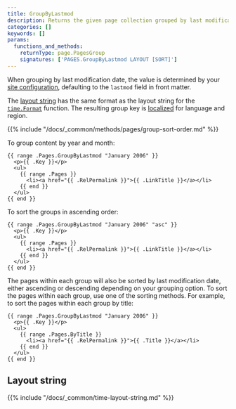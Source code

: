```yaml
---
title: GroupByLastmod
description: Returns the given page collection grouped by last modification date in descending order.
categories: []
keywords: []
params:
  functions_and_methods:
    returnType: page.PagesGroup
    signatures: ['PAGES.GroupByLastmod LAYOUT [SORT]']
---
```


When grouping by last modification date, the value is determined by your [site configuration][], defaulting to the `lastmod` field in front matter.

The [layout string][] has the same format as the layout string for the [`time.Format`][] function. The resulting group key is [localized](g) for language and region.

[`time.Format`]: /docs/reference/functions/time/format/
[layout string]: #layout-string
[site configuration]: /docs/reference/configuration/front-matter/#dates

{{% include "/docs/_common/methods/pages/group-sort-order.md" %}}

To group content by year and month:

```go-html-template
{{ range .Pages.GroupByLastmod "January 2006" }}
  <p>{{ .Key }}</p>
  <ul>
    {{ range .Pages }}
      <li><a href="{{ .RelPermalink }}">{{ .LinkTitle }}</a></li>
    {{ end }}
  </ul>
{{ end }}
```

To sort the groups in ascending order:

```go-html-template
{{ range .Pages.GroupByLastmod "January 2006" "asc" }}
  <p>{{ .Key }}</p>
  <ul>
    {{ range .Pages }}
      <li><a href="{{ .RelPermalink }}">{{ .LinkTitle }}</a></li>
    {{ end }}
  </ul>
{{ end }}
```

The pages within each group will also be sorted by last modification date, either ascending or descending depending on your grouping option. To sort the pages within each group, use one of the sorting methods. For example, to sort the pages within each group by title:

```go-html-template
{{ range .Pages.GroupByLastmod "January 2006" }}
  <p>{{ .Key }}</p>
  <ul>
    {{ range .Pages.ByTitle }}
      <li><a href="{{ .RelPermalink }}">{{ .Title }}</a></li>
    {{ end }}
  </ul>
{{ end }}
```

## Layout string

{{% include "/docs/_common/time-layout-string.md" %}}

